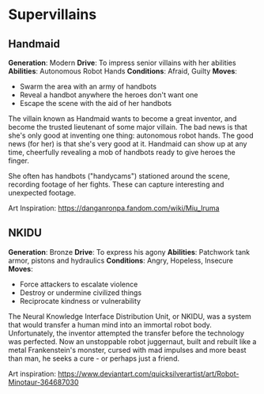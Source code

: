 <!-- TITLE: Supervillains -->
<!-- SUBTITLE: A quick summary of Supervillains -->

# Supervillains
## Handmaid
**Generation**: Modern
**Drive**: To impress senior villains with her abilities
**Abilities**: Autonomous Robot Hands
**Conditions**: Afraid, Guilty
**Moves**:
* Swarm the area with an army of handbots
* Reveal a handbot anywhere the heroes don't want one
* Escape the scene with the aid of her handbots

The villain known as Handmaid wants to become a great inventor, and become the trusted lieutenant of some major villain. The bad news is that she's only good at inventing one thing: autonomous robot hands. The good news (for her) is that she's very good at it. Handmaid can show up at any time, cheerfully revealing a mob of handbots ready to give heroes the finger.

She often has handbots ("handycams") stationed around the scene, recording footage of her fights. These can capture interesting and unexpected footage.

Art Inspiration: https://danganronpa.fandom.com/wiki/Miu_Iruma
## NKIDU
**Generation**: Bronze
**Drive**: To express his agony
**Abilities**: Patchwork tank armor, pistons and hydraulics
**Conditions**: Angry, Hopeless, Insecure
**Moves**:
* Force attackers to escalate violence
* Destroy or undermine civilized things
* Reciprocate kindness or vulnerability

The Neural Knowledge Interface Distribution Unit, or NKIDU, was a system that would transfer a human mind into an immortal robot body. Unfortunately, the inventor attempted the transfer before the technology was perfected. Now an unstoppable robot juggernaut, built and rebuilt like a metal Frankenstein's monster, cursed with mad impulses and more beast than man, he seeks a cure - or perhaps just a friend.

Art inspiration: https://www.deviantart.com/quicksilverartist/art/Robot-Minotaur-364687030